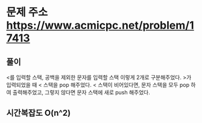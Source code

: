 # 문제 주소 https://www.acmicpc.net/problem/17413

## 풀이

<를 입력할 스택, 공백을 제외한 문자를 입력할 스택 이렇게 2개로 구분해주었다. >가 입력되었을 때 < 스택을 pop 해주었다. < 스택이 비어있다면, 문자 스택을 모두 pop 하여 출력해주었고, 그렇지 않다면 문자 스택에 새로 push 해주었다.

## 시간복잡도 O(n^2)
